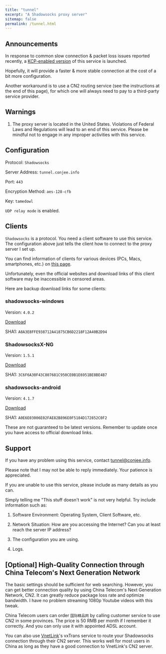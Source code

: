 ```yaml
---
title: "tunnel"
excerpt: "A Shadowsocks proxy server"
sitemap: false
permalink: /tunnel.html
---
```


## Announcements

In response to common slow connection & packet loss issues reported recently, a [KCP-enabled version](https://conjee.info/kunnel) of this service is launched.

Hopefully, it will provide a faster & more stable connection at the cost of a bit more configuration.

Another workaround is to use a CN2 routing service (see the instructions at the end of this page), for which one will always need to pay to a third-party service provider.

## Warnings

1. The proxy server is located in the United States. Violations of Federal Laws and Regulations will lead to an end of this service. Please be mindful not to engage in any improper activities with this service.

## Configuration

Protocol: `Shadowsocks`

Server Address: `tunnel.conjee.info`

Port: `443`

Encryption Method: `aes-128-cfb`

Key: `tamedowl`

`UDP relay mode` is enabled.

## Clients

`Shadowsocks` is a protocol. You need a client software to use this service. The configuration above just tells the client how to connect to the proxy server I set up.

You can find information of clients for various devices (PCs, Macs, smartphones, etc.) on [this page](https://shadowsocks.org/en/download/clients.html).

Unfortunately, even the official websites and download links of this client software may be inaccessible in censored areas.

Here are backup download links for some clients:

### shadowsocks-windows

Version: `4.0.2`

[Download](https://mega.nz/#!cQZERCJZ!hROefvj2ACjxtMCRbffpTAUbVQ59jZq44_eKxJyCB10)

SHA1: `A8A3E8FFE938712A41875CB6D2218F12A40B2D94`

### ShadowsocksX-NG

Version: `1.5.1`

[Download](https://mega.nz/#!ZJ42mBCA!OF9b9MNbW4ycvje817fkDqY7bWgvjISPJFKWHBJvqXU)

SHA1: `3C6F6A30F43C807681C950CE0B1E6951BE8BE4B7`

### shadowsocks-android

Version: `4.1.7`

[Download](https://mega.nz/#!gMh0kKKK!OGk-itwwPxP8ER10uzhWF-DAdxvp4AEnWnadeqFqq2c)

SHA1: `A0E6E03006E02FAE82B896E0F5184D172852C0F2`

These are not guaranteed to be latest versions. Remember to update once you have access to official download links.

## Support

If you have any problem using this service, contact <tunnel@conjee.info>.

Please note that I may not be able to reply immediately. Your patience is appreciated.

If you are unable to use this service, please include as many details as you can.

Simply telling me "This stuff doesn't work" is not very helpful. Try include information such as:

1. Software Environment: Operating System, Client Software, etc.

2. Network Situation: How are you accessing the Internet? Can you at least reach the server IP address?

3. The configuration you are using.

4. Logs.

## [Optional] High-Quality Connection through China Telecom's Next Generation Network

The basic settings should be sufficient for web searching. However, you can get better connection quality by using China Telecom's Next Generation Network, CN2. It can greatly reduce package loss rate and optimize bandwidth. I have no problem streaming 1080p Youtube videos with this tweak.

China Telecom users can order `国际精品网` by calling customer service to use CN2 in some provinces. The price is 50 RMB per month if I remember it correctly. And you can only use it with appointed ADSL account.

You can also use [VnetLink](https://vnet.link/?rc=21400)'s vxTrans service to route your Shadowsocks connection through their CN2 server. This works well for most users in China as long as they have a good connection to VnetLink's CN2 server.

